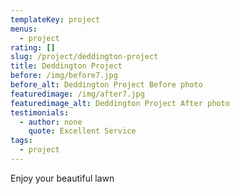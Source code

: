 ```yaml
---
templateKey: project
menus:
  - project
rating: []
slug: /project/deddington-project
title: Deddington Project
before: /img/before7.jpg
before_alt: Deddington Project Before photo
featuredimage: /img/after7.jpg
featuredimage_alt: Deddington Project After photo
testimonials:
  - author: none
    quote: Excellent Service
tags:
  - project
---
```

Enjoy your beautiful lawn
